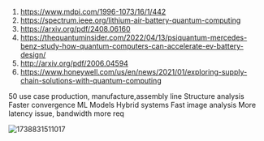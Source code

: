 
1. https://www.mdpi.com/1996-1073/16/1/442
2.  https://spectrum.ieee.org/lithium-air-battery-quantum-computing
3. https://arxiv.org/pdf/2408.06160
4. https://thequantuminsider.com/2022/04/13/psiquantum-mercedes-benz-study-how-quantum-computers-can-accelerate-ev-battery-design/
5. http://arxiv.org/pdf/2006.04594
6. https://www.honeywell.com/us/en/news/2021/01/exploring-supply-chain-solutions-with-quantum-computing

50 use case production, manufacture,assembly line
Structure analysis 
Faster convergence  ML Models
Hybrid systems 
Fast image analysis 
More latency issue, bandwidth more req


![1738831511017](https://github.com/user-attachments/assets/47e3ff95-4dd4-4b9e-a987-ee9feb6433ac)


